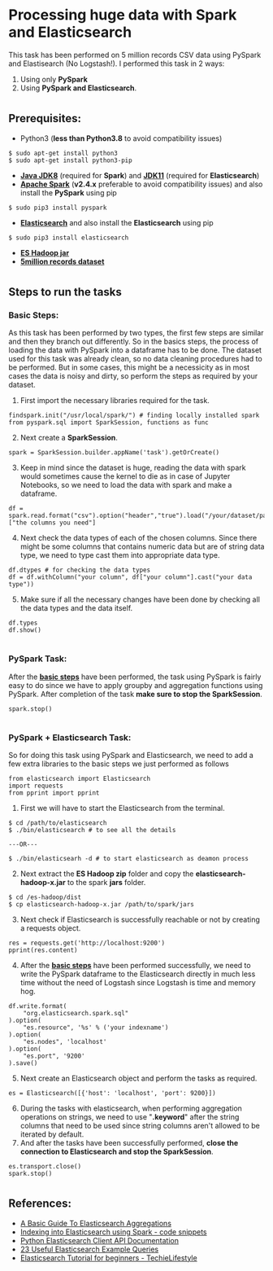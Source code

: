 # Processing huge data with Spark and Elasticsearch
This task has been performed on 5 million records CSV data using PySpark and Elastisearch (No Logstash!). I performed this task in 2 ways:
1. Using only **PySpark**
2. Using **PySpark and Elasticsearch**.
#
## Prerequisites:
- Python3 (**less than Python3.8** to avoid compatibility issues)
```
$ sudo apt-get install python3
$ sudo apt-get install python3-pip
```
- **[Java JDK8](https://jdk.java.net)** (required for **Spark**) and **[JDK11](https://jdk.java.net)** (required for **Elasticsearch**)
- **[Apache Spark](https://spark.apache.org/downloads.html)** (**v2.4.x** preferable to avoid compatibility issues) and also install the **PySpark** using pip
```
$ sudo pip3 install pyspark
```
- **[Elasticsearch](https://www.elastic.co/downloads/elasticsearch)** and also install the **Elasticsearch** using pip
```
$ sudo pip3 install elasticsearch
```
- **[ES Hadoop jar](https://www.elastic.co/downloads/hadoop)**
- **[5million records dataset](http://eforexcel.com/wp/downloads-16-sample-csv-files-data-sets-for-testing/)**
#
## Steps to run the tasks
### Basic Steps:
As this task has been performed by two types, the first few steps are similar and then they branch out differently. So in the basics steps, the process of loading the data with PySpark into a dataframe has to be done. The dataset used for this task was already clean, so no data cleaning procedures had to be performed. But in some cases, this might be a necessicity as in most cases the data is noisy and dirty, so perform the steps as required by your dataset.

1. First import the necessary libraries required for the task.
```python3
findspark.init("/usr/local/spark/") # finding locally installed spark
from pyspark.sql import SparkSession, functions as func
```
2. Next create a **SparkSession**.
```
spark = SparkSession.builder.appName('task').getOrCreate()
```
3. Keep in mind since the dataset is huge, reading the data with spark would sometimes cause the kernel to die as in case of Jupyter Notebooks, so we need to load the data with spark and make a dataframe.
```
df = spark.read.format("csv").option("header","true").load("/your/dataset/path").fillna(0)["the columns you need"]
```
4. Next check the data types of each of the chosen columns. Since there might be some columns that contains numeric data but are of string data type, we need to type cast them into appropriate data type.
```
df.dtypes # for checking the data types
df = df.withColumn("your column", df["your column"].cast("your data type"))
```
5. Make sure if all the necessary changes have been done by checking all the data types and the data itself.
```
df.types
df.show()
```
#
### PySpark Task:
After the **[basic steps](https://github.com/Wolvarun9295/Spark-Elasticsearch-5MilData#basic-steps)** have been performed, the task using PySpark is fairly easy to do since we have to apply groupby and aggregation functions using PySpark. After completion of the task **make sure to stop the SparkSession**.
```
spark.stop()
```
#
### PySpark + Elasticsearch Task:
So for doing this task using PySpark and Elasticsearch, we need to add a few extra libraries to the basic steps we just performed as follows
```
from elasticsearch import Elasticsearch
import requests
from pprint import pprint
```
1. First we will have to start the Elasticsearch from the terminal.
```
$ cd /path/to/elasticsearch
$ ./bin/elasticsearch # to see all the details

---OR---

$ ./bin/elasticsearh -d # to start elasticsearch as deamon process
```
2. Next extract the **ES Hadoop zip** folder and copy the **elasticsearch-hadoop-x.jar** to the spark **jars** folder.
```
$ cd /es-hadoop/dist
$ cp elasticsearch-hadoop-x.jar /path/to/spark/jars
```
3. Next check if Elasticsearch is successfully reachable or not by creating a requests object.
```
res = requests.get('http://localhost:9200')
pprint(res.content)
```
4. After the **[basic steps](https://github.com/Wolvarun9295/Spark-Elasticsearch-5MilData#basic-steps)** have been performed successfully, we need to write the PySpark dataframe to the Elasticsearch directly in much less time without the need of Logstash since Logstash is time and memory hog.
```
df.write.format(
    "org.elasticsearch.spark.sql"
).option(
    "es.resource", '%s' % ('your indexname')
).option(
    "es.nodes", 'localhost'
).option(
    "es.port", '9200'
).save()
```
5. Next create an Elasticsearch object and perform the tasks as required.
```
es = Elasticsearch([{'host': 'localhost', 'port': 9200}])
```
6. During the tasks with elasticsearch, when performing aggregation operations on strings, we need to use "**.keyword**" after the string columns that need to be used since string columns aren't allowed to be iterated by default.
7. And after the tasks have been successfully performed, **close the connection to Elasticsearch and stop the SparkSession**.
```
es.transport.close()
spark.stop()
```
#
## References:
- [A Basic Guide To Elasticsearch Aggregations](https://logz.io/blog/elasticsearch-aggregations/)
- [Indexing into Elasticsearch using Spark - code snippets](https://medium.com/@akkidx/indexing-into-elasticsearch-using-spark-code-snippets-55eabc753272)
- [Python Elasticsearch Client API Documentation](https://elasticsearch-py.readthedocs.io/en/master/index.html)
- [23 Useful Elasticsearch Example Queries](https://dzone.com/articles/23-useful-elasticsearch-example-queries)
- [Elasticsearch Tutorial for beginners - TechieLifestyle](https://www.youtube.com/playlist?list=PLGZAAioH7ZlO7AstL9PZrqalK0fZutEXF)